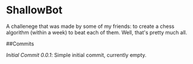 # ShallowBot

A challenege that was made by some of my friends: to create a chess algorithm (within a week) to beat each of them. Well, that's pretty much all.

##Commits

_Initial Commit 0.0.1_:
	Simple initial commit, currently empty.